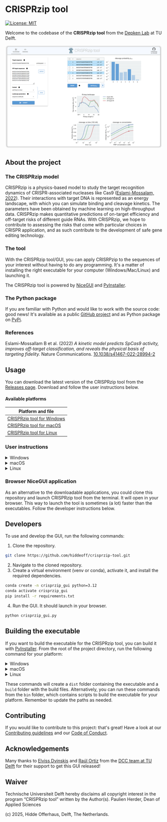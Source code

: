 # CRISPRzip tool
[![License: MIT](https://img.shields.io/badge/License-MIT-yellow.svg)](https://opensource.org/licenses/MIT)

Welcome to the codebase of the **CRISPRzip tool** from the [Depken Lab](https://depkenlab.tudelft.nl/) at TU
Delft.

![A screenshot of the CRISPRzip tool in action](img/Screenshot_border.png)

## About the project
### The CRISPRzip model
CRISPRzip is a physics-based model to study the target 
recognition dynamics of CRISPR-associated nucleases like Cas9
([Eslami-Mossalam, 2022](#references)). Their interactions with target DNA is represented 
as an energy landscape, with which you can simulate binding and cleavage
kinetics. The parameters have been obtained by machine learning on 
high-throughput data. CRISPRzip makes quantitative predictions of on-target 
efficiency and off-target risks of different guide RNAs. With CRISPRzip, we hope 
to contribute to assessing
the risks that come with particular choices in CRISPR application, and as such
contribute to the development of safe gene editing technology.

### The tool
With the CRISPRzip tool/GUI, you can apply CRISRPzip to the sequences of your 
interest without having to do any programming. It's a matter of installing the
right executable for your computer (Windows/Mac/Linux) and launching it.

The CRISPRzip tool is powered by [NiceGUI](https://nicegui.io/) and 
[PyInstaller](https://pyinstaller.org/en/stable/).

### The Python package
If you are familiar with Python and would like to work with the source code:
good news! It's available as a public [GitHub project](https://github.com/hiddeoff/crisprzip)
and as Python package on [PyPi](https://pypi.org/project/crisprzip/). 

### References
Eslami-Mossallam B et al. (2022) *A kinetic model predicts SpCas9 activity,
improves off-target classification, and reveals the physical basis of
targeting fidelity.* Nature Communications.
[10.1038/s41467-022-28994-2](https://doi.org/10.1038/s41467-022-28994-2)

## Usage
You can download the latest version of the CRISPRzip tool from the 
[Releases page](https://github.com/hiddeoff/crisprzip-tool/releases).
Download and follow the user instructions below.

#### Available platforms
| Platform and file |
|---------------|
| [CRISPRzip tool for Windows](https://github.com/hiddeoff/crisprzip-tool/releases/download/latest/crisprzip-tool-win) |
| [CRISPRzip tool for macOS](https://github.com/hiddeoff/crisprzip-tool/releases/download/latest/crisprzip-tool-macos) |
| [CRISPRzip tool for Linux](https://github.com/hiddeoff/crisprzip-tool/releases/download/latest/crisprzip-tool-unix)  |

### User instructions

<details>
  <summary>Windows</summary>

1. Download the Windows file an unzip it. You should see a file named `CRISPRzip.exe`.
2. Double-click on the `CRISPRzip.exe` file.
3. You might see a warning that it is not from a trusted publisher. Allow it to run.

</details>

<details>
  <summary>macOS</summary>

1. Download the macOS file an unzip it. You should see a file named `CRISPRzip.app`.

*Note: The file extension may not be visible if your system is set to hide extensions.*

2. Double-click on the `CRISPRzip.app` file. You will see a message like this:

<img src="img/macos_screenshots/1.png" alt="macOS instructions image 1" width="300"/>

This message is expected. Apple displays this warning for applications that are not distributed through the Mac App Store or not notarized by their developer program. Notarization requires an annual developer fee of 99 EUR. Rest assured, this does not indicate a problem with the application itself, but is a standard part of Apple’s security measures for software from outside the App Store.

3. To proceed, open your "System Settings", go to "Privacy & Security", scroll down, and you will see this message:

<img src="img/macos_screenshots/2.png" alt="macOS instructions image 2" width="700"/>

click on "Open Anyway".

4. You will be then prompted with this window when opening the CRISPRzip tool:

<img src="img/macos_screenshots/3.png" alt="macOS instructions image 3" width="200"/>

click on "Open Anyway".

5. Enter your password.

<img src="img/macos_screenshots/4.png" alt="macOS instructions image 4" width="200"/>

6. CRISPRzip tool will now run as a standard app, and you will not need to repeat these steps for future launches.

<img src="img/macos_screenshots/5.png" alt="macOS instructions image 5" width="700"/>
<img src="img/macos_screenshots/6.png" alt="macOS instructions image 6" width="700"/>

</details>

<details>
  <summary>Linux</summary>

1. Download the Linux file an unzip it. You should see a file named `CRISPRzip`.
2. Double-click on the `CRISPRzip` file.
3. You might see a warning that it is not from a trusted publisher. Allow it to run.

</details>

### Browser NiceGUI application
As an alternative to the downloadable applications, you could clone this
repository and launch CRISPRzip tool from the terminal. It will open in your
browser. This way to launch the tool is sometimes (a lot) faster than the 
executables. Follow the developer instructions below.

## Developers
To use and develop the GUI, run the following commands:
1. Clone the repository.
```bash
git clone https://github.com/hiddeoff/crisprzip-tool.git
```
2. Navigate to the cloned repository.
3. Create a virtual environment (venv or conda), activate it, and install the required dependencies.
```bash
conda create -n crisprzip_gui python=3.12
conda activate crisprzip_gui
pip install -r requirements.txt
```
4.  Run the GUI. It should launch in your browser.
```bash
python crisprzip_gui.py
```

## Building the executable
If you want to build the executable for the CRISPRzip tool, you can build it with [PyInstaller](https://pyinstaller.org/en/stable/). From the root of the project directory, run the following command for your platform:

<details>
  <summary>Windows</summary>

  - **Instructions for Windows**

</details>

<details>
  <summary>macOS</summary>

```bash
pyinstaller crisprzip_gui.py \
  --name CRISPRzip \
  --windowed \
  --onedir \
  --add-data "/path/to/your/venv/lib/python3.12/site-packages/nicegui:nicegui/static" \
  --add-data "/path/to/your/venv/lib/python3.12/site-packages/latex2mathml:latex2mathml" \
  --collect-all nicegui \
  --collect-all crisprzip \
  --collect-all matplotlib \
  --collect-all numpy \
  --collect-all pandas \
  --hidden-import uvicorn.logging
```
- Important: Replace the paths with the correct ones for your system!

</details>

<details>
  <summary>Linux</summary>

  - **Instructions for Linux**

</details>

These commands will create a `dist` folder containing the executable and a `build` folder with the build files. Alternatively, you can run these commands from the `bin` folder, which contains scripts to build the executable for your platform. Remember to update the paths as needed.

## Contributing
If you would like to contribute to this project: that's great! Have a look at our 
[Contributing guidelines](./CONTRIBUTING.md) and our [Code of Conduct](./CODE_OF_CONDUCT.md).

## Acknowledgements
Many thanks to [Elviss Dvinskis](https://github.com/edvinskis) and 
[Raúl Ortiz](https://github.com/rortizmerino) from the [DCC team at TU Delft](https://www.tudelft.nl/en/library/support/library-for-researchers/setting-up-research/dcc)
for their support to get this GUI released!

## Waiver
Technische Universiteit Delft hereby disclaims all copyright interest in the
program “CRISPRzip tool” written by the Author(s).
Paulien Herder, Dean of Applied Sciences

(c) 2025, Hidde Offerhaus, Delft, The Netherlands.